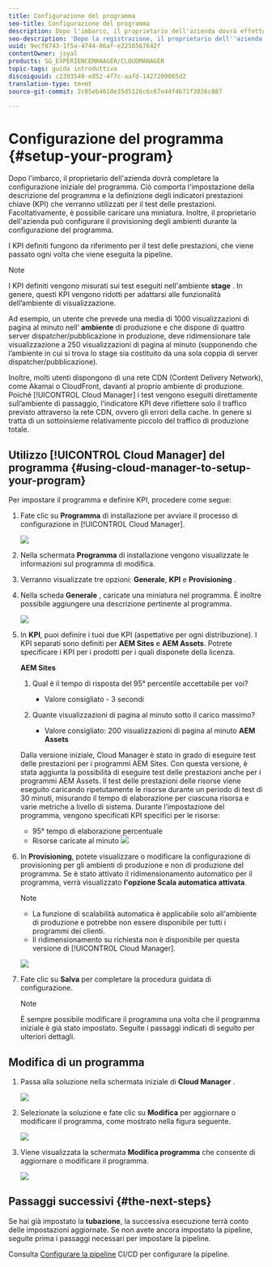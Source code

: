 ```yaml
---
title: Configurazione del programma
seo-title: Configurazione del programma
description: Dopo l'imbarco, il proprietario dell'azienda dovrà effettuare una configurazione iniziale del programma.
seo-description: 'Dopo la registrazione, il proprietario dell''azienda dovrà effettuare una configurazione iniziale di Adobe AEM Cloud Manager. Ciò comporta l''impostazione della descrizione del programma e la definizione dei KPI che verranno utilizzati per il test delle prestazioni. '
uuid: 9ecf8743-1f5a-4744-86af-e2256567642f
contentOwner: jsyal
products: SG_EXPERIENCEMANAGER/CLOUDMANAGER
topic-tags: guida introduttiva
discoiquuid: c2393540-e852-4f7c-aafd-1427209065d2
translation-type: tm+mt
source-git-commit: 2c05eb4610e35d5126c6c67e44f4b71f3026c887

---
```



# Configurazione del programma {#setup-your-program}

Dopo l'imbarco, il proprietario dell'azienda dovrà completare la configurazione iniziale del programma. Ciò comporta l'impostazione della descrizione del programma e la definizione degli indicatori prestazioni chiave (KPI) che verranno utilizzati per il test delle prestazioni. Facoltativamente, è possibile caricare una miniatura. Inoltre, il proprietario dell'azienda può configurare il provisioning degli ambienti durante la configurazione del programma.

I KPI definiti fungono da riferimento per il test delle prestazioni, che viene passato ogni volta che viene eseguita la pipeline.

>[!NOTE]
>
>I KPI definiti vengono misurati sui test eseguiti nell'ambiente **stage** . In genere, questi KPI vengono ridotti per adattarsi alle funzionalità dell’ambiente di visualizzazione.
>
>Ad esempio, un utente che prevede una media di 1000 visualizzazioni di pagina al minuto nell’ **ambiente** di produzione e che dispone di quattro server dispatcher/pubblicazione in produzione, deve ridimensionare tale visualizzazione a 250 visualizzazioni di pagina al minuto (supponendo che l’ambiente in cui si trova lo stage sia costituito da una sola coppia di server dispatcher/pubblicazione).
>
>Inoltre, molti utenti dispongono di una rete CDN (Content Delivery Network), come Akamai o CloudFront, davanti al proprio ambiente di produzione. Poiché [!UICONTROL Cloud Manager] i test vengono eseguiti direttamente sull’ambiente di passaggio, l’indicatore KPI deve riflettere solo il traffico previsto attraverso la rete CDN, ovvero gli errori della cache. In genere si tratta di un sottoinsieme relativamente piccolo del traffico di produzione totale.

## Utilizzo [!UICONTROL Cloud Manager] del programma {#using-cloud-manager-to-setup-your-program}

Per impostare il programma e definire KPI, procedere come segue:

1. Fate clic su **Programma** di installazione per avviare il processo di configurazione in [!UICONTROL Cloud Manager].

   ![](assets/SetUpProgram1.png)

1. Nella schermata **Programma** di installazione vengono visualizzate le informazioni sul programma di modifica.

1. Verranno visualizzate tre opzioni: **Generale**, **KPI** e **Provisioning** .

1. Nella scheda **Generale** , caricate una miniatura nel programma. È inoltre possibile aggiungere una descrizione pertinente al programma.

   ![](assets/Setup_Program-General.png)

1. In **KPI**, puoi definire i tuoi due KPI (aspettative per ogni distribuzione). I KPI separati sono definiti per **AEM Sites** e **AEM Assets**. Potrete specificare i KPI per i prodotti per i quali disponete della licenza.

   **AEM Sites**

   1. Qual è il tempo di risposta del 95° percentile accettabile per voi?

      * Valore consigliato - 3 secondi
   1. Quante visualizzazioni di pagina al minuto sotto il carico massimo?

      * Valore consigliato: 200 visualizzazioni di pagina al minuto
   **AEM Assets**

   Dalla versione iniziale, Cloud Manager è stato in grado di eseguire test delle prestazioni per i programmi AEM Sites. Con questa versione, è stata aggiunta la possibilità di eseguire test delle prestazioni anche per i programmi AEM Assets. Il test delle prestazioni delle risorse viene eseguito caricando ripetutamente le risorse durante un periodo di test di 30 minuti, misurando il tempo di elaborazione per ciascuna risorsa e varie metriche a livello di sistema.
Durante l’impostazione del programma, vengono specificati KPI specifici per le risorse:

   * 95° tempo di elaborazione percentuale
   * Risorse caricate al minuto
   ![](assets/Setup_Program-KPIs.png)

1. In **Provisioning**, potete visualizzare o modificare la configurazione di provisioning per gli ambienti di produzione e non di produzione del programma. Se è stato attivato il ridimensionamento automatico per il programma, verrà visualizzato **l'opzione Scala automatica attivata**.

   >[!NOTE]
   >
   >* La funzione di scalabilità automatica è applicabile solo all'ambiente di produzione e potrebbe non essere disponibile per tutti i programmi dei clienti.
   >* Il ridimensionamento su richiesta non è disponibile per questa versione di [!UICONTROL Cloud Manager].


   ![](assets/Setup_Program-Provisioning.png)

1. Fate clic su **Salva** per completare la procedura guidata di configurazione.

   >[!NOTE]
   >
   >È sempre possibile modificare il programma una volta che il programma iniziale è già stato impostato. Seguite i passaggi indicati di seguito per ulteriori dettagli.

## Modifica di un programma

1. Passa alla soluzione nella schermata iniziale di **Cloud Manager** .

   ![](assets/SetUpProgram5.png)

1. Selezionate la soluzione e fate clic su **Modifica** per aggiornare o modificare il programma, come mostrato nella figura seguente.

   ![](assets/SetUpProgram6.png)

1. Viene visualizzata la schermata **Modifica programma** che consente di aggiornare o modificare il programma.

   ![](assets/Editing_Program-screen3.png)

## Passaggi successivi {#the-next-steps}

Se hai già impostato la **tubazione**, la successiva esecuzione terrà conto delle impostazioni aggiornate. Se non avete ancora impostato la pipeline, seguite prima i passaggi necessari per impostare la pipeline.

Consulta [Configurare la pipeline](https://helpx.adobe.com/experience-manager/cloud-manager/using/configuring-pipeline.html) CI/CD per configurare la pipeline.
